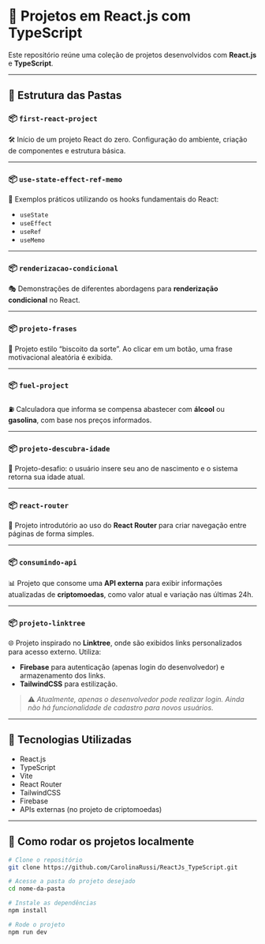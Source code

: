 # 🚀 Projetos em React.js com TypeScript

Este repositório reúne uma coleção de projetos desenvolvidos com **React.js** e **TypeScript**.

---

## 📁 Estrutura das Pastas

### 📦 `first-react-project`

🛠️ Início de um projeto React do zero. Configuração do ambiente, criação de componentes e estrutura básica.

---

### 📦 `use-state-effect-ref-memo`

🔁 Exemplos práticos utilizando os hooks fundamentais do React:

- `useState`
- `useEffect`
- `useRef`
- `useMemo`

---

### 📦 `renderizacao-condicional`

🎭 Demonstrações de diferentes abordagens para **renderização condicional** no React.

---

### 📦 `projeto-frases`

🥠 Projeto estilo “biscoito da sorte”. Ao clicar em um botão, uma frase motivacional aleatória é exibida.

---

### 📦 `fuel-project`

⛽ Calculadora que informa se compensa abastecer com **álcool** ou **gasolina**, com base nos preços informados.

---

### 📦 `projeto-descubra-idade`

🎂 Projeto-desafio: o usuário insere seu ano de nascimento e o sistema retorna sua idade atual.

---

### 📦 `react-router`

🧭 Projeto introdutório ao uso do **React Router** para criar navegação entre páginas de forma simples.

---

### 📦 `consumindo-api`

📊 Projeto que consome uma **API externa** para exibir informações atualizadas de **criptomoedas**, como valor atual e variação nas últimas 24h.

---

### 📦 `projeto-linktree`

🌐 Projeto inspirado no **Linktree**, onde são exibidos links personalizados para acesso externo. Utiliza:

- **Firebase** para autenticação (apenas login do desenvolvedor) e armazenamento dos links.
- **TailwindCSS** para estilização.

> ⚠️ _Atualmente, apenas o desenvolvedor pode realizar login. Ainda não há funcionalidade de cadastro para novos usuários._

---

## 📌 Tecnologias Utilizadas

- React.js
- TypeScript
- Vite
- React Router
- TailwindCSS
- Firebase
- APIs externas (no projeto de criptomoedas)

---

## 🧪 Como rodar os projetos localmente

```bash
# Clone o repositório
git clone https://github.com/CarolinaRussi/ReactJs_TypeScript.git

# Acesse a pasta do projeto desejado
cd nome-da-pasta

# Instale as dependências
npm install

# Rode o projeto
npm run dev
```
